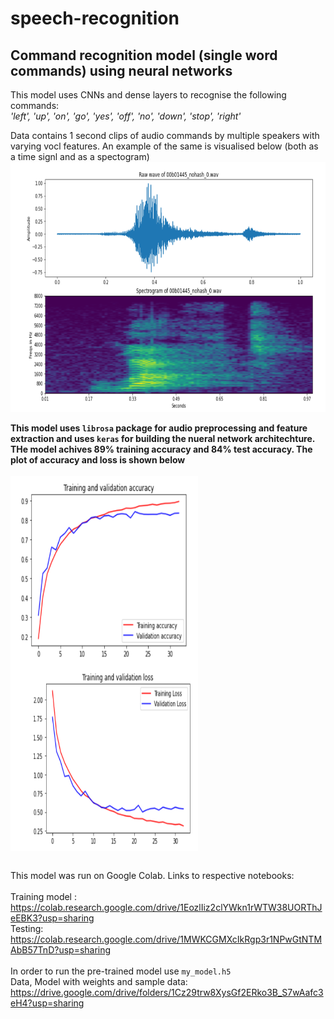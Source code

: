 # speech-recognition
## Command recognition model (single word commands) using neural networks 

This model uses CNNs and dense layers to recognise the following commands:<br>
*'left', 'up', 'on', 'go', 'yes', 'off', 'no', 'down', 'stop', 'right'*

Data contains 1 second clips of audio commands by multiple speakers with varying vocl features. An example of the same is visualised below (both as a time signl and as a spectogram)
<br><img align="center" width="800" height="400" src="https://github.com/krithik1008/speech-recognition/blob/master/img/visual.PNG"><br><br>
**This model uses `librosa` package for audio preprocessing and feature extraction and uses `keras` for building the nueral network architechture. THe model achives 89% training accuracy and 84% test accuracy. The plot of accuracy and loss is shown below**<br>
<br><img align="center" width="300" height="300" src="https://github.com/krithik1008/speech-recognition/blob/master/img/accuracy.PNG">
<img align="center" width="300" height="300" src="https://github.com/krithik1008/speech-recognition/blob/master/img/loss.PNG"><br><br>

This model was run on Google Colab. Links to respective notebooks:<br>
<br>Training model : https://colab.research.google.com/drive/1EozlIiz2clYWkn1rWTW38UORThJeEBK3?usp=sharing
<br>Testing: https://colab.research.google.com/drive/1MWKCGMXcIkRgp3r1NPwGtNTMAbB57TnD?usp=sharing
<br><br> 
In order to run the pre-trained model use `my_model.h5`
<br>Data, Model with weights and sample data: https://drive.google.com/drive/folders/1Cz29trw8XysGf2ERko3B_S7wAafc3eH4?usp=sharing
